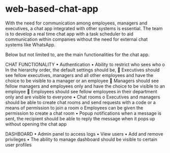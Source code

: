 # web-based-chat-app
With the need for communication among employees, managers and executives, a chat app integrated with other systems is essential. The team is to develop a real time chat app with a task scheduler to aid communication within companies without the need for external chat systems like WhatsApp.

Below but not limited to, are the main functionalities for the chat app.

CHAT FUNCTIONALITY
•	Authentication
•	Ability to restrict who sees who
o	In the hierarchy order, the default settings should be,
	Executives should see fellow executives, managers and all other employees and have the choice to be visible to a manager or an employee
	Managers should see fellow managers and employees only and have the choice to be visible to an employee
	Employees should see fellow employees in their department only and are visible to everyone
•	Chat rooms
o	Executives and managers should be able to create chat rooms and send requests with a code or a means of permission to join a room
o	Employees can be given the permission to create a chat room
•	Popup notifications when a message is sent, the recipient should be able to reply the message when it pops up without opening the chat app

DASHBOARD
•	Admin panel to access logs
•	View users 
•	Add and remove privileges
•	The ability to manage dashboard should be visible to certain user profiles
